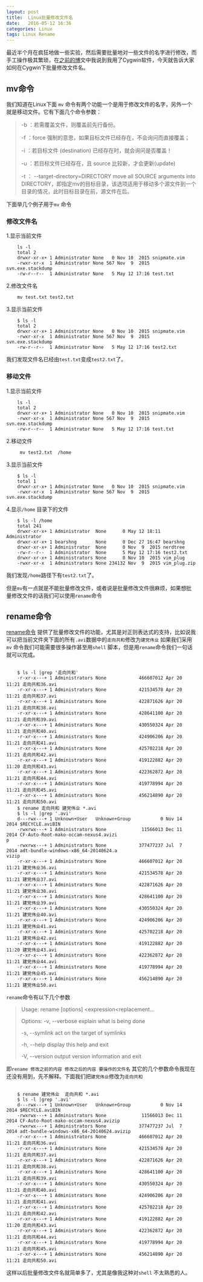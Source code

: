 ```yaml
---
layout: post
title:  Linux批量修改文件名
date:   2016-05-12 16:36
categories: Linux
tags: Linux Rename
---
```



最近半个月在疯狂地做一些实验，然后需要批量地对一些文件的名字进行修改，而手工操作极其繁琐，在[之前的博](http://www.xiongfuli.com/linux/2015-11/cygwin.html)文中我说到我用了Cygwin软件，今天就告诉大家如何在Cygwin下批量修改文件名。


## mv命令 ##


我们知道在Linux下面 `mv` 命令有两个功能一个是用于修改文件的名字，另外一个就是移动文件。它有下面几个命令参数：

> -b ：若需覆盖文件，则覆盖前先行备份。
> 
> -f ：force 强制的意思，如果目标文件已经存在，不会询问而直接覆盖；
> 
> -i ：若目标文件 (destination) 已经存在时，就会询问是否覆盖！
> 
> -u ：若目标文件已经存在，且 source 比较新，才会更新(update)
> 
> -t  ： --target-directory=DIRECTORY move all SOURCE arguments into DIRECTORY，即指定mv的目标目录，该选项适用于移动多个源文件到一个目录的情况，此时目标目录在前，源文件在后。


下面举几个例子用于`mv` 命令


### 修改文件名 ###

1.显示当前文件

```shell
	ls -l
	total 2
	drwxr-xr-x+ 1 Administrator None   0 Nov 10  2015 snipmate.vim
	-rwxr-xr-x  1 Administrator None 567 Nov  9  2015 svn.exe.stackdump
	-rw-r--r--  1 Administrator None   5 May 12 17:16 test.txt
```

2.修改文件名


```shell
	mv test.txt test2.txt
```

3.显示当前文件

```shell
	$ ls -l
	total 2
	drwxr-xr-x+ 1 Administrator None   0 Nov 10  2015 snipmate.vim
	-rwxr-xr-x  1 Administrator None 567 Nov  9  2015 svn.exe.stackdump
	-rw-r--r--  1 Administrator None   5 May 12 17:16 test2.txt
```

我们发现文件名已经由`test.txt`变成`test2.txt`了。

### 移动文件 ###

1.显示当前文件

```shell
	ls -l
	total 2
	drwxr-xr-x+ 1 Administrator None   0 Nov 10  2015 snipmate.vim
	-rwxr-xr-x  1 Administrator None 567 Nov  9  2015 svn.exe.stackdump
	-rw-r--r--  1 Administrator None   5 May 12 17:16 test.txt
```

2.移动文件


```shell
	 mv test2.txt  /home
```

3.显示当前文件

```shell
	$ ls -l
	total 1
	drwxr-xr-x+ 1 Administrator None   0 Nov 10  2015 snipmate.vim
	-rwxr-xr-x  1 Administrator None 567 Nov  9  2015 svn.exe.stackdump
```

4.显示`/home` 目录下的文件

```shell
	$ ls -l /home
	total 241
	drwxr-xr-x+ 1 Administrator  None      0 May 12 18:11 Administrator
	drwxr-xr-x+ 1 bearshng       None      0 Dec 27 16:47 bearshng
	drwxr-xr-x+ 1 Administrator  None      0 Nov  9  2015 nerdtree
	-rw-r--r--  1 Administrator  None      5 May 12 17:16 test2.txt
	drwxr-xr-x+ 1 Administrators None      0 Nov 10  2015 vim_plug
	-rwxr-xr-x  1 Administrators None 234132 Nov  9  2015 vim_plug.zip
```
我们发现`/home`路径下有`test2.txt`了。

但是`mv`有一点就是不能批量修改文件，或者说是批量修改文件很麻烦，如果想批量修改文件的话我们可以使用`rename`命令

## rename命令 ##


[rename命令](http://tips.webdesign10.com/how-to-bulk-rename-files-in-linux-in-the-terminal) 提供了批量修改文件的功能，尤其是对正则表达式的支持，比如说我可以把当前文件夹下面的所有`.avi`数据中的`走向共和`修改为`建党伟业` 如果我们采用`mv` 命令我们可能需要很多操作甚至用`shell` 脚本，但是用`rename`命令我们一句话就可以完成。

```shell

	$ ls -l |grep '走向共和'
	-r-xr-x---+ 1 Administrators None            466607012 Apr 20 11:21 走向共和36.avi
	-r-xr-x---+ 1 Administrators None            421534578 Apr 20 11:21 走向共和37.avi
	-r-xr-x---+ 1 Administrators None            422871626 Apr 20 11:21 走向共和38.avi
	-r-xr-x---+ 1 Administrators None            428641100 Apr 20 11:21 走向共和39.avi
	-r-xr-x---+ 1 Administrators None            430550324 Apr 20 11:21 走向共和40.avi
	-r-xr-x---+ 1 Administrators None            424906206 Apr 20 11:21 走向共和41.avi
	-r-xr-x---+ 1 Administrators None            425702218 Apr 20 11:21 走向共和42.avi
	-r-xr-x---+ 1 Administrators None            419122882 Apr 20 11:20 走向共和43.avi
	-r-xr-x---+ 1 Administrators None            422362872 Apr 20 11:21 走向共和44.avi
	-r-xr-x---+ 1 Administrators None            419778994 Apr 20 11:21 走向共和45.avi
	-r-xr-x---+ 1 Administrators None            456214890 Apr 20 11:21 走向共和50.avi
	$ rename 走向共和 建党伟业 *.avi
	$ ls -l |grep '.avi'
	d---rwx---+ 1 Unknown+User   Unknown+Group           0 Nov 14  2014 $RECYCLE.aviBIN
	-rwxrwx---+ 1 Administrators None             11566013 Dec 11  2014 CF-Auto-Root-mako-occam-nexus4.avizi                               p
	-rwxrwx---+ 1 Administrators None            377477237 Jul  7  2014 adt-bundle-windows-x86_64-20140624.a                               vizip
	-r-xr-x---+ 1 Administrators None            466607012 Apr 20 11:21 建党伟业36.avi
	-r-xr-x---+ 1 Administrators None            421534578 Apr 20 11:21 建党伟业37.avi
	-r-xr-x---+ 1 Administrators None            422871626 Apr 20 11:21 建党伟业38.avi
	-r-xr-x---+ 1 Administrators None            428641100 Apr 20 11:21 建党伟业39.avi
	-r-xr-x---+ 1 Administrators None            430550324 Apr 20 11:21 建党伟业40.avi
	-r-xr-x---+ 1 Administrators None            424906206 Apr 20 11:21 建党伟业41.avi
	-r-xr-x---+ 1 Administrators None            425702218 Apr 20 11:21 建党伟业42.avi
	-r-xr-x---+ 1 Administrators None            419122882 Apr 20 11:20 建党伟业43.avi
	-r-xr-x---+ 1 Administrators None            422362872 Apr 20 11:21 建党伟业44.avi
	-r-xr-x---+ 1 Administrators None            419778994 Apr 20 11:21 建党伟业45.avi
	-r-xr-x---+ 1 Administrators None            456214890 Apr 20 11:21 建党伟业50.avi

```

`rename`命令有以下几个参数

> 
> Usage:
>  rename [options] <expression<replacement<file>...
> 
> Options:
>  -v, --verbose    explain what is being done
>  
>  -s, --symlink    act on the target of symlinks
> 
>  -h, --help     display this help and exit
>  
>  -V, --version  output version information and exit


即`rename 修改之前的内容 修改之后的内容 要操作的文件名` 其它的几个参数命令我现在还没有用到，先不解释。下面我们把`建党伟业`修改为`走向共和`

```shell

	$ rename 建党伟业  走向共和 *.avi
	$ ls -l |grep '.avi'
	d---rwx---+ 1 Unknown+User   Unknown+Group           0 Nov 14  2014 $RECYCLE.aviBIN
	-rwxrwx---+ 1 Administrators None             11566013 Dec 11  2014 CF-Auto-Root-mako-occam-nexus4.avizip
	-rwxrwx---+ 1 Administrators None            377477237 Jul  7  2014 adt-bundle-windows-x86_64-20140624.avizip
	-r-xr-x---+ 1 Administrators None            466607012 Apr 20 11:21 走向共和36.avi
	-r-xr-x---+ 1 Administrators None            421534578 Apr 20 11:21 走向共和37.avi
	-r-xr-x---+ 1 Administrators None            422871626 Apr 20 11:21 走向共和38.avi
	-r-xr-x---+ 1 Administrators None            428641100 Apr 20 11:21 走向共和39.avi
	-r-xr-x---+ 1 Administrators None            430550324 Apr 20 11:21 走向共和40.avi
	-r-xr-x---+ 1 Administrators None            424906206 Apr 20 11:21 走向共和41.avi
	-r-xr-x---+ 1 Administrators None            425702218 Apr 20 11:21 走向共和42.avi
	-r-xr-x---+ 1 Administrators None            419122882 Apr 20 11:20 走向共和43.avi
	-r-xr-x---+ 1 Administrators None            422362872 Apr 20 11:21 走向共和44.avi
	-r-xr-x---+ 1 Administrators None            419778994 Apr 20 11:21 走向共和45.avi
	-r-xr-x---+ 1 Administrators None            456214890 Apr 20 11:21 走向共和50.avi

```

这样以后批量修改文件名就简单多了，尤其是像我这种对`shell` 不太熟悉的人。
